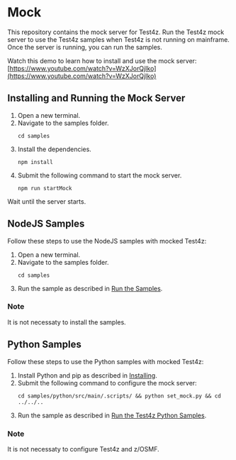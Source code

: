 # Mock
This repository contains the mock server for Test4z. Run the Test4z mock server to use the Test4z samples when Test4z is not running on mainframe. Once the server is running, you can run the samples.

Watch this demo to learn how to install and use the mock server: [https://www.youtube.com/watch?v=WzXJorQjIko](https://www.youtube.com/watch?v=WzXJorQjIko)

## Installing and Running the Mock Server
1. Open a new terminal.
2. Navigate to the samples folder.
   ```
   cd samples
   ```
3. Install the dependencies.
   ```
   npm install
   ```
4. Submit the following command to start the mock server.
   ```
   npm run startMock
   ```
Wait until the server starts.

## NodeJS Samples
Follow these steps to use the NodeJS samples with mocked Test4z:
1. Open a new terminal.
2. Navigate to the samples folder.
   ```
   cd samples
   ```
3. Run the sample as described in [Run the Samples](/samples/nodejs#run-the-samples).
### Note
It is not necessaty to install the samples.

## Python Samples
Follow these steps to use the Python samples with mocked Test4z:
1. Install Python and pip as described in [Installing](/samples/python/README.md#installing).
2. Submit the following command to configure the mock server:
    ```
   cd samples/python/src/main/.scripts/ && python set_mock.py && cd ../../..
   ```
3. Run the sample as described in [Run the Test4z Python Samples](/samples/python/README.md#run-test4z-python-samples).
### Note
It is not necessaty to configure Test4z and z/OSMF.
